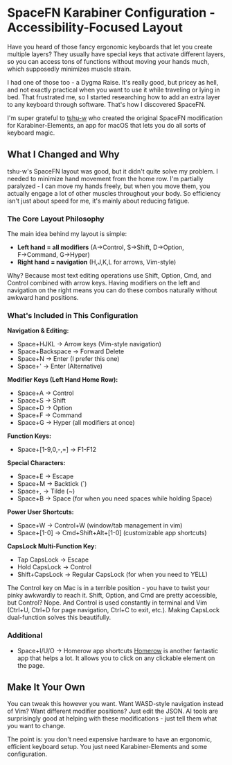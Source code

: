 # SpaceFN Karabiner Configuration - Accessibility-Focused Layout

Have you heard of those fancy ergonomic keyboards that let you create multiple layers? They usually have special keys that activate different layers, so you can access tons of functions without moving your hands much, which supposedly minimizes muscle strain.

I had one of those too - a Dygma Raise. It's really good, but pricey as hell, and not exactly practical when you want to use it while traveling or lying in bed. That frustrated me, so I started researching how to add an extra layer to any keyboard through software. That's how I discovered SpaceFN.

I'm super grateful to [tshu-w](https://github.com/tshu-w) who created the original SpaceFN modification for Karabiner-Elements, an app for macOS that lets you do all sorts of keyboard magic.

## What I Changed and Why

tshu-w's SpaceFN layout was good, but it didn't quite solve my problem. I needed to minimize hand movement from the home row. I'm partially paralyzed - I can move my hands freely, but when you move them, you actually engage a lot of other muscles throughout your body. So efficiency isn't just about speed for me, it's mainly about reducing fatigue.

### The Core Layout Philosophy

The main idea behind my layout is simple:
- **Left hand = all modifiers** (A→Control, S→Shift, D→Option, F→Command, G→Hyper)  
- **Right hand = navigation** (H,J,K,L for arrows, Vim-style)

Why? Because most text editing operations use Shift, Option, Cmd, and Control combined with arrow keys. Having modifiers on the left and navigation on the right means you can do these combos naturally without awkward hand positions.

### What's Included in This Configuration

**Navigation & Editing:**
- Space+HJKL → Arrow keys (Vim-style navigation)
- Space+Backspace → Forward Delete
- Space+N → Enter (I prefer this one)
- Space+' → Enter (Alternative)

**Modifier Keys (Left Hand Home Row):**
- Space+A → Control
- Space+S → Shift  
- Space+D → Option
- Space+F → Command
- Space+G → Hyper (all modifiers at once)

**Function Keys:**
- Space+[1-9,0,-,=] → F1-F12

**Special Characters:**
- Space+E → Escape
- Space+M → Backtick (`)
- Space+, → Tilde (~)
- Space+B → Space (for when you need spaces while holding Space)

**Power User Shortcuts:**
- Space+W → Control+W (window/tab management in vim)
- Space+[1-0] → Cmd+Shift+Alt+[1-0] (customizable app shortcuts)

**CapsLock Multi-Function Key:**
- Tap CapsLock → Escape
- Hold CapsLock → Control  
- Shift+CapsLock → Regular CapsLock (for when you need to YELL)

The Control key on Mac is in a terrible position - you have to twist your pinky awkwardly to reach it. Shift, Option, and Cmd are pretty accessible, but Control? Nope. And Control is used constantly in terminal and Vim (Ctrl+U, Ctrl+D for page navigation, Ctrl+C to exit, etc.). Making CapsLock dual-function solves this beautifully.

### Additional

- Space+I/U/O → Homerow app shortcuts
  [Homerow](https://github.com/nchudleigh/homerow) is another fantastic app that helps a lot. It allows you to click on any clickable element on the page.

## Make It Your Own

You can tweak this however you want. Want WASD-style navigation instead of Vim? Want different modifier positions? Just edit the JSON. AI tools are surprisingly good at helping with these modifications - just tell them what you want to change.

The point is: you don't need expensive hardware to have an ergonomic, efficient keyboard setup. You just need Karabiner-Elements and some configuration.
